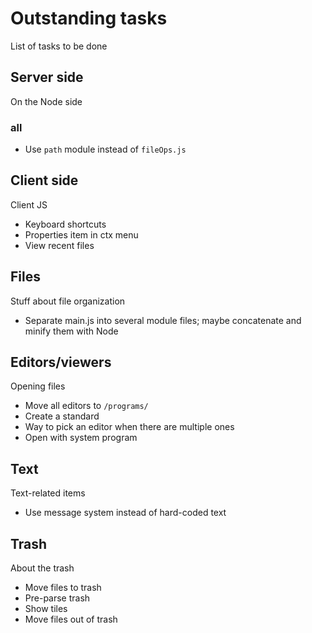 # Outstanding tasks
List of tasks to be done

## Server side
On the Node side

### all
* Use `path` module instead of `fileOps.js`

## Client side
Client JS

* Keyboard shortcuts
* Properties item in ctx menu
* View recent files

## Files
Stuff about file organization

* Separate main.js into several module files; maybe concatenate and minify them with Node

## Editors/viewers
Opening files

* Move all editors to `/programs/`
* Create a standard
* Way to pick an editor when there are multiple ones
* Open with system program

## Text
Text-related items

* Use message system instead of hard-coded text

## Trash
About the trash

* Move files to trash
* Pre-parse trash
* Show tiles
* Move files out of trash
